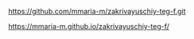 https://github.com/mmaria-m/zakrivayuschiy-teg-f.git

https://mmaria-m.github.io/zakrivayuschiy-teg-f/
